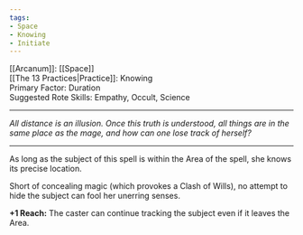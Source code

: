 ```yaml
---
tags:
- Space
- Knowing
- Initiate
---
```


[[Arcanum]]: [[Space]]\
[[The 13 Practices|Practice]]: Knowing\
Primary Factor: Duration\
Suggested Rote Skills: Empathy, Occult, Science

---

_All distance is an illusion. Once this truth is understood, all things are in the same place as the mage, and how can one lose track of herself?_

---

As long as the subject of this spell is within the Area of the spell, she knows its precise location.

Short of concealing magic (which provokes a Clash of Wills), no attempt to hide the subject can fool her unerring senses.

**+1 Reach:** The caster can continue tracking the subject even if it leaves the Area.